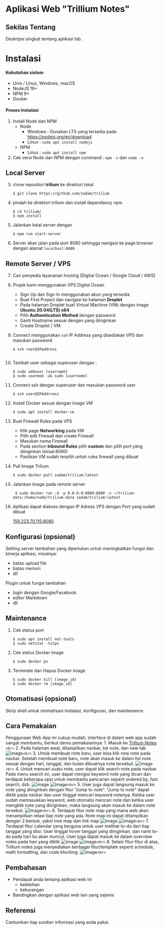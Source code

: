 # Aplikasi Web "Trillium Notes"


## Sekilas Tentang

Deskripsi singkat tentang aplikasi tsb.


# Instalasi

#### Kebutuhan sistem
- Unix / Linux, Windows, macOS
- NodeJS 18+
- NPM 9+
- Docker

#### Proses Instalasi

1. Install Node dan NPM 
    - Node
        - Windows : Gunakan LTS yang tersedia pada https://nodejs.org/en/download
        - Linux : `sudo apt install nodejs`
    - NPM
        - Linux : `sudo apt install npm` 
2. Cek versi Node dan NPM dengan command : `npm -v` dan `node -v`

## Local Server
3. clone repositori **trilium** ke direktori lokal
    ```
    $ git clone https://github.com/zadam/trilium
    ```
4. pindah ke direktori trilium dan install dependancy npm
    ```
    $ cd trilium/
    $ npm install
    ```
5. Jalankan lokal server dengan
    ```
    $ npm run start-server
    ```
6. Server akan jalan pada port 8080 sehingga navigasi ke page browser dengan alamat ```localhost:8080```

## Remote Server / VPS
7. Cari penyedia layananan hosting (Digital Ocean / Google Cloud / AWS)

8. Projek kami menggunakan VPS Digital Ocean

    - Sign Up dan Sign In menggunakan akun yang tersedia
    - Buat First Project dan navigasi ke halaman **Droplet**
    - Pada halaman Droplet buat Virtual Machine (VM) dengan image **Ubuntu 20.04(LTS) x64**
    - Pilih **Authentication Method** dengan password
    - Ganti Hostname sesuai dengan yang diinginkan
    - Create Droplet / VM
9. Connect menggunakan ```ssh``` IP Address yang disediakan VPS dan masukan password

    ```$ ssh root@IPaddress ```

    <Image />

10. Tambah user sebagai superuser dengan :
    ```
    $ sudo adduser [username]
    $ sudo usermod -aG sudo [username]
    ```
11. Connect ssh dengan superuser dan masukan password user

    ```$ ssh user@IPAddrress```

12. Install Docker sesuai dengan image VM

    ```$ sudo apt install docker-ce ```

13. Buat Firewall Rules pada VPS

    - Klik page **Networking** pada VM
    - Pilih edit Firewall dan create Firewall
    - Masukan nama Firewall
    - Pada section **Inbound Rules** pilih **custom** dan pilih port yang diinginkan (misal:8080)
    - Pastikan VM sudah terpilih untuk rules firewall yang dibuat

14. Pull Image Trilium

    ```$ sudo docker pull zadam/trilium:latest```

15. Jalankan image pada remote server
    
    ``` $ sudo docker run -d -p 0.0.0.0:8080:8080 -v ~/trilium-data:/home/node/trilium-data zadam/trilium:latest```

16. Aplikasi dapat diakses dengan IP Adress VPS dengan Port yang sudah dibuat

    [159.223.70.115:8080](http://159.223.70.115:8080)


## Konfigurasi (opsional)

Setting server tambahan yang diperlukan untuk meningkatkan fungsi dan kinerja aplikasi, misalnya:
- batas upload file
- batas memori
- dll

Plugin untuk fungsi tambahan
- login dengan Google/Facebook
- editor Markdown
- dll


##  Maintenance

1. Cek status port

    ```
    $ sudo apt install net-tools
    $ sudo netstat -tulpn
    ```
2. Cek status Docker image

    ```
    $ sudo docker ps
    ```

3. Terminate dan Hapus Docker image

    ```
    $ sudo docker kill [image_id]
    $ sudo docker rm [image_id] 
    ```


## Otomatisasi (opsional)

Skrip shell untuk otomatisasi instalasi, konfigurasi, dan maintenance.


## Cara Pemakaian

Penggunaan Web App ini cukup mudah, interface di dalam web app sudah sangat membantu, berikut demo pemakaiannya:
    1. Masuk ke [Trillium Notes](http://159.223.70.115:8080) `<br>`
    2. Pada halaman awal, ditampilkan navbar, list note, dan new tab
    ![image](https://github.com/mirzahm14/trillium-notes/assets/88041796/b8aaad10-f534-49e4-8b62-277eb1cd984b)`<br>`
    3. Untuk membuat note baru, user bisa klik new note pada navbar. Setelah membuat note baru, note akan masuk ke dalam list note sesuai dengan hari, tanggal, dan bulan dibuatnya note tersebut.
    ![image](https://github.com/mirzahm14/trillium-notes/assets/88041796/0e2b5c68-837f-4ccb-bcb4-e873a8f239ac)`<br>`
    4. Untuk mencari suatu note, user dapat klik search note pada navbar. Pada menu search ini, user dapat mengisi keyword note yang dicari dan terdapat beberapa opsi untuk membantu pencarian seperti ordered by, fast search, dsb.
    ![image](https://github.com/mirzahm14/trillium-notes/assets/88041796/d4537138-0690-4b97-82fa-5a15d04d27d6)
    ![image](https://github.com/mirzahm14/trillium-notes/assets/88041796/7d47ad9f-87e3-4df6-b0b3-5d91da8b1381)`<br>`
    5. User juga dapat langsung masuk ke note yang diinginkan dengan fitur "Jump to note". "Jump to note" dapat diklik pada navbar dan user tinggal mencari keyword notenya. Ketika user sudah memasukkan keyword, web otomatis mencari note dan ketika user mengklik note yang diinginkan, maka langsung akan masuk ke dalam note tersebut.
    ![image](https://github.com/mirzahm14/trillium-notes/assets/88041796/4266d4a0-dbee-4c7c-a71a-4ca5a0e0bfdf)`<br>`
    6. Terdapat fitur note map yang mana web akan menampilkan relasi tiap note yang ada. Note map ini dapat ditampilkan dengan 2 bentuk, yakni tree map dan link map
    ![image](https://github.com/mirzahm14/trillium-notes/assets/88041796/068a281a-7a8c-491b-adf4-80ad36cb0a29)
    ![image](https://github.com/mirzahm14/trillium-notes/assets/88041796/e8eaa1a5-8937-45e0-ae28-1fba65cf35c1)`<br>`
    7. Terdapat fitur calendar yang berguna untuk user melihat to-do dari tiap tanggal yang diisi. User tinggal hover tanggal yang diinginkan, dan nanti to-do pada hari itu akan muncul. User juga dapat masuk ke dalam overview notes pada hari yang diklik
    ![image](https://github.com/mirzahm14/trillium-notes/assets/88041796/0f11b2ef-dc0d-469b-bf38-a0234152f2ad)
    ![image](https://github.com/mirzahm14/trillium-notes/assets/88041796/ae6f6fd7-57ca-4f2a-b627-cda3b61e5dc5)`<br>`
    8. Selain fitur-fitur di atas, Trillium notes juga menyediakan berbagai fitur/template seperti schedule, math formatting, dan code blocking.
    ![image](https://github.com/mirzahm14/trillium-notes/assets/88041796/bdac6290-e811-45a1-9d61-7977b961a998)`<br>`
## Pembahasan

- Pendapat anda tentang aplikasi web ini
    - kelebihan
    - kekurangan
- Bandingkan dengan aplikasi web lain yang sejenis


## Referensi

Cantumkan tiap sumber informasi yang anda pakai.
